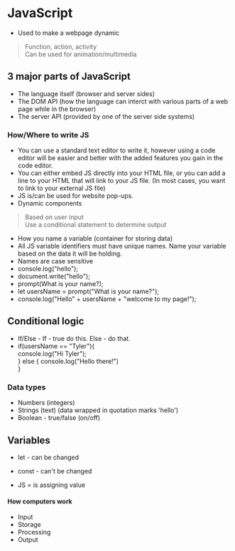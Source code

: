 # JavaScript

- Used to make a webpage dynamic  

> Function, action, activity  
> Can be used for animation/multimedia  
  
## 3 major parts of JavaScript  

- The language itself (browser and server sides)  
- The DOM API (how the language can interct with various parts of a web page while in the browser)  
- The server API (provided by one of the server side systems)  

### How/Where to write JS  

- You can use a standard text editor to write it, however using a code editor will be easier and better with the added features you gain in the code editor.  
- You can either embed JS directly into your HTML file, or you can add a line to your HTML that will link to your JS file. (In most cases, you want to link to your external JS file)  
- JS is/can be used for website pop-ups.  
- Dynamic components  

> Based on user input  
> Use a conditional statement to determine output  

- How you name a variable (container for storing data)  
- All JS variable identifiers must have unique names. Name your variable based on the data it will be holding.  
- Names are case sensitive  
- console.log("hello");  
- document.write("hello");  
- prompt(What is your name?);
- let usersName = prompt("What is your name?");  
- console.log("Hello" + usersName + "welcome to my page!");  

## Conditional logic

- If/Else - If - true do this. Else - do that.  
- if(usersName == "Tyler"){  
    console.log("Hi Tyler");  
} else { console.log("Hello there!")  
}

### Data types  

- Numbers (integers)  
- Strings (text) (data wrapped in quotation marks 'hello')  
- Boolean - true/false (on/off)  

## Variables

- let - can be changed
- const - can't be changed  

- JS = is assigning value  

#### How computers work  

- Input  
- Storage  
- Processing  
- Output  
